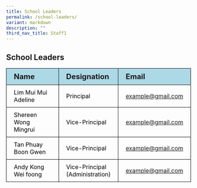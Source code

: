 ```yaml
---
title: School Leaders
permalink: /school-leaders/
variant: markdown
description: ""
third_nav_title: Staff1
---
```

<h2>School Leaders</h2>
	<table>
  <tbody><tr style="background-color: lightblue">
    <th style="font-size: 20px; border: 1px solid black;padding: 10px 20px; text-align: left;">Name</th>
    <th style="font-size: 20px; border: 1px solid black;padding: 10px 20px; text-align: left;">Designation</th>
    <th style="font-size: 20px; border: 1px solid black;padding: 10px 20px; text-align: left;">Email</th>
  </tr>
  <tr>
    <td style="color: black; font-size: 16px; border: 1px solid black;padding: 10px 20px;">Lim Mui Mui Adeline</td>
    <td style="color: black; font-size: 16px; border: 1px solid black;padding: 10px 20px;">Principal</td>
    <td style="font-size: 16px; border: 1px solid black;padding: 10px 20px;"><a href="yehlaingwinedu@gmail.com">example@gmail.com</a></td>
  </tr>  
    <tr>
    <td style="color: black; font-size: 16px; border: 1px solid black;padding: 10px 20px;">Shereen Wong Mingrui</td>
    <td style="color: black; font-size: 16px; border: 1px solid black;padding: 10px 20px;">Vice-Principal</td>
    <td style="font-size: 16px; border: 1px solid black;padding: 10px 20px;"><a href="yehlaingwinedu@gmail.com">example@gmail.com</a></td>
  </tr> 
    <tr>
    <td style="color: black; font-size: 16px; border: 1px solid black;padding: 10px 20px;">Tan Phuay Boon Gwen</td>
    <td style="color: black; font-size: 16px; border: 1px solid black;padding: 10px 20px;">Vice-Principal</td>
    <td style="font-size: 16px; border: 1px solid black;padding: 10px 20px;"><a href="yehlaingwinedu@gmail.com">example@gmail.com</a></td>
  </tr> 
    <tr>
    <td style="color: black; font-size: 16px; border: 1px solid black;padding: 10px 20px;">Andy Kong Wei foong</td>
    <td style="color: black; font-size: 16px; border: 1px solid black;padding: 10px 20px;">Vice-Principal<br>(Administration)</td>
    <td style="font-size: 16px; border: 1px solid black;padding: 10px 20px;"><a href="yehlaingwinedu@gmail.com">example@gmail.com</a></td>
  </tr> 
</tbody></table>